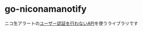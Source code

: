 # go-niconamanotify

ニコ生アラートの[ユーザー認証を行わないAPI](https://dic.nicovideo.jp/a/%E3%83%8B%E3%82%B3%E7%94%9F%E3%82%A2%E3%83%A9%E3%83%BC%E3%83%88%28%E6%9C%AC%E5%AE%B6%29%E3%81%AE%E4%BB%95%E6%A7%98#h2-4)を使うライブラリです